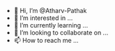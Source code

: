 - 👋 Hi, I’m @Atharv-Pathak
- 👀 I’m interested in ...
- 🌱 I’m currently learning ...
- 💞️ I’m looking to collaborate on ...
- 📫 How to reach me ...

<!---
Atharv-Pathak/Atharv-Pathak is a ✨ special ✨ repository because its `README.md` (this file) appears on your GitHub profile.
You can click the Preview link to take a look at your changes.
--->
